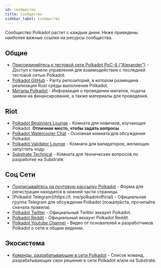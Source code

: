 ```yaml
---
id: сообщество
title: Сообщество
sidebar_label: Сообщество
---
```


Сообщество Polkadot растет с каждым днем. Ниже приведены наиболее важные ссылки на ресурсы сообщества.

## Общие

- [Присоединяйтесь к тестовой сети Polkadot PoC-4 ("Alexander")](https://polkadot.js.org/apps/#/explorer) - Доступ к панели управления для взаимодействия с последней тестовой сетью Polkadot.
- [Polkadot GitHub](https://github.com/paritytech/polkadot/) - Parity репозиторий, в котором размещена реализация Rust среды выполнения Polkadot.
- [Митапы Polkadot](https://github.com/w3f/Web3-collaboration/blob/master/meetups.md) - Информация о проведении митапов, подача заявки на финансирование, а также материалы для проведения.

## Riot

- [Polkadot Beginners Lounge](https://riot.im/app/#/room/#polkadotnoobs:matrix.org) - Комната для новичков, изучающих Polkadot. **Отличное место, чтобы задать вопросы**
- [Polkadot Watercooler Chat](https://riot.im/app/#/room/#polkadot-watercooler:matrix.org) - Основная комната для обсуждения Polkadot.
- [Polkadot Validator Lounge](https://riot.im/app/#/room/#polkadot-validator-lounge:matrix.org) - Комната для валидаторов, желающих запустить ноду.
- [Substrate Technical](https://riot.im/app/#/room/#substrate-technical:matrix.org) - Комната для технических вопросов по разработке на Substrate.

## Соц Сети

- [Подписывайтесь на почтовую рассылку Polkadot](https://polkadot.network/#roadmap) - Форма для регистрации находится в нижней части страницы.
- [Polkadot Telegram](https://t. me/polkadotofficial) - Официальная группа Telegram для обсуждения Polkadot (пожалуйста, прочитайте сначала правила).
- [Polkadot Twitter](https://twitter.com/polkadotnetwork) - Официальный Twitter аккаунт Polkadot.
- [Polkadot Reddit](https://www.reddit.com/r/dot/) - Официальный аккаунт Polkadot Reddit.
- [Polkadot Youtube Channel](https://www.youtube.com/channel/UCB7PbjuZLEba_znc7mEGNgw) - Видео от основателей и разработчиков Polkadot о сети и общем видении.

## Экосистема

- [Команды, разрабатывающие в сети Polkadot](https://forum.web3.foundation/t/teams-building-on-polkadot/67) - Список команд, разрабатывающих свои решения в сети Polkadot и/или на Substrate.
